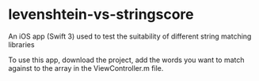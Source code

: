 # levenshtein-vs-stringscore

An iOS app (Swift 3) used to test the suitability of different string matching libraries

To use this app, download the project, add the words you want to match against to the array in the ViewController.m file.

